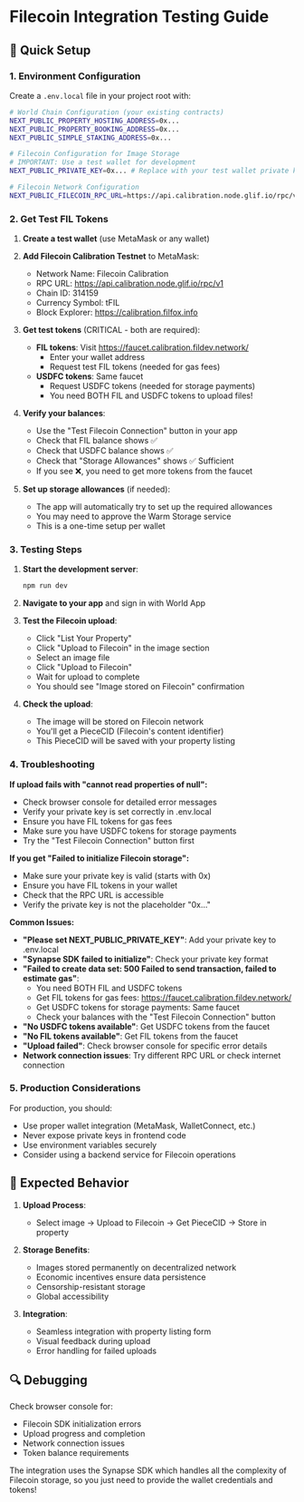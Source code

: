 # Filecoin Integration Testing Guide

## 🚀 Quick Setup

### 1. Environment Configuration

Create a `.env.local` file in your project root with:

```bash
# World Chain Configuration (your existing contracts)
NEXT_PUBLIC_PROPERTY_HOSTING_ADDRESS=0x...
NEXT_PUBLIC_PROPERTY_BOOKING_ADDRESS=0x...
NEXT_PUBLIC_SIMPLE_STAKING_ADDRESS=0x...

# Filecoin Configuration for Image Storage
# IMPORTANT: Use a test wallet for development
NEXT_PUBLIC_PRIVATE_KEY=0x... # Replace with your test wallet private key

# Filecoin Network Configuration
NEXT_PUBLIC_FILECOIN_RPC_URL=https://api.calibration.node.glif.io/rpc/v1
```

### 2. Get Test FIL Tokens

1. **Create a test wallet** (use MetaMask or any wallet)
2. **Add Filecoin Calibration Testnet** to MetaMask:
   - Network Name: Filecoin Calibration
   - RPC URL: https://api.calibration.node.glif.io/rpc/v1
   - Chain ID: 314159
   - Currency Symbol: tFIL
   - Block Explorer: https://calibration.filfox.info

3. **Get test tokens** (CRITICAL - both are required):
   - **FIL tokens**: Visit https://faucet.calibration.fildev.network/
     - Enter your wallet address
     - Request test FIL tokens (needed for gas fees)
   - **USDFC tokens**: Same faucet
     - Request USDFC tokens (needed for storage payments)
     - You need BOTH FIL and USDFC tokens to upload files!

4. **Verify your balances**:
   - Use the "Test Filecoin Connection" button in your app
   - Check that FIL balance shows ✅
   - Check that USDFC balance shows ✅
   - Check that "Storage Allowances" shows ✅ Sufficient
   - If you see ❌, you need to get more tokens from the faucet

5. **Set up storage allowances** (if needed):
   - The app will automatically try to set up the required allowances
   - You may need to approve the Warm Storage service
   - This is a one-time setup per wallet

### 3. Testing Steps

1. **Start the development server**:
   ```bash
   npm run dev
   ```

2. **Navigate to your app** and sign in with World App

3. **Test the Filecoin upload**:
   - Click "List Your Property"
   - Click "Upload to Filecoin" in the image section
   - Select an image file
   - Click "Upload to Filecoin"
   - Wait for upload to complete
   - You should see "Image stored on Filecoin" confirmation

4. **Check the upload**:
   - The image will be stored on Filecoin network
   - You'll get a PieceCID (Filecoin's content identifier)
   - This PieceCID will be saved with your property listing

### 4. Troubleshooting

**If upload fails with "cannot read properties of null":**
- Check browser console for detailed error messages
- Verify your private key is set correctly in .env.local
- Ensure you have FIL tokens for gas fees
- Make sure you have USDFC tokens for storage payments
- Try the "Test Filecoin Connection" button first

**If you get "Failed to initialize Filecoin storage":**
- Make sure your private key is valid (starts with 0x)
- Ensure you have FIL tokens in your wallet
- Check that the RPC URL is accessible
- Verify the private key is not the placeholder "0x..."

**Common Issues:**
- **"Please set NEXT_PUBLIC_PRIVATE_KEY"**: Add your private key to .env.local
- **"Synapse SDK failed to initialize"**: Check your private key format
- **"Failed to create data set: 500 Failed to send transaction, failed to estimate gas"**: 
  - You need BOTH FIL and USDFC tokens
  - Get FIL tokens for gas fees: https://faucet.calibration.fildev.network/
  - Get USDFC tokens for storage payments: Same faucet
  - Check your balances with the "Test Filecoin Connection" button
- **"No USDFC tokens available"**: Get USDFC tokens from the faucet
- **"No FIL tokens available"**: Get FIL tokens from the faucet
- **"Upload failed"**: Check browser console for specific error details
- **Network connection issues**: Try different RPC URL or check internet connection

### 5. Production Considerations

For production, you should:
- Use proper wallet integration (MetaMask, WalletConnect, etc.)
- Never expose private keys in frontend code
- Use environment variables securely
- Consider using a backend service for Filecoin operations

## 🎯 Expected Behavior

1. **Upload Process**:
   - Select image → Upload to Filecoin → Get PieceCID → Store in property

2. **Storage Benefits**:
   - Images stored permanently on decentralized network
   - Economic incentives ensure data persistence
   - Censorship-resistant storage
   - Global accessibility

3. **Integration**:
   - Seamless integration with property listing form
   - Visual feedback during upload
   - Error handling for failed uploads

## 🔍 Debugging

Check browser console for:
- Filecoin SDK initialization errors
- Upload progress and completion
- Network connection issues
- Token balance requirements

The integration uses the Synapse SDK which handles all the complexity of Filecoin storage, so you just need to provide the wallet credentials and tokens!
